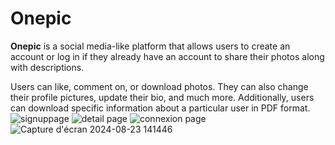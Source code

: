 # Onepic

**Onepic** is a social media-like platform that allows users to create an account or log in if they already have an account to share their photos along with descriptions.

Users can like, comment on, or download photos. They can also change their profile pictures, update their bio, and much more. Additionally, users can download specific information about a particular user in PDF format.
![signuppage](https://github.com/user-attachments/assets/1c29c49b-105b-470b-841f-011b0dbdc41d)
![detail page](https://github.com/user-attachments/assets/da0bcfac-18bc-48d8-bd5c-34ac72d56023)
![connexion page](https://github.com/user-attachments/assets/dde22539-3745-44f4-9117-9d05fe79e04f)
![Capture d'écran 2024-08-23 141446](https://github.com/user-attachments/assets/3392c2d7-19cb-4bbb-b56d-d05aee56d7f7)
